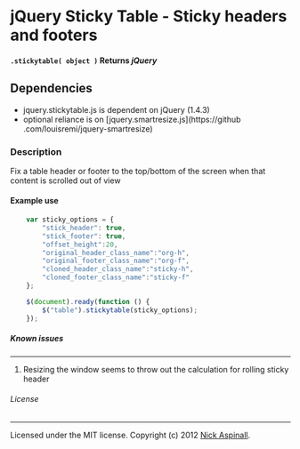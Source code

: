 # jQuery Sticky Table - Sticky headers and footers
#### `.stickytable( object )`            **Returns** *jQuery*

## Dependencies

* jquery.stickytable.js is dependent on jQuery (1.4.3)
* optional reliance is on [jquery.smartresize.js](https://github
.com/louisremi/jquery-smartresize)

### Description

Fix a table header or footer to the top/bottom of the screen when that content
is scrolled out of view

#### Example use

```javascript
    var sticky_options = {
        "stick_header": true,
        "stick_footer": true,
        "offset_height":20,
        "original_header_class_name":"org-h",
        "original_footer_class_name":"org-f",
        "cloned_header_class_name":"sticky-h",
        "cloned_footer_class_name":"sticky-f"
    };

    $(document).ready(function () {
        $("table").stickytable(sticky_options);
    });
```

##### Known issues
------------------
1. Resizing the window seems to throw out the calculation for rolling sticky
header

###### License
--------------
Licensed under the MIT license.
Copyright (c) 2012 [Nick Aspinall](http://codenamenick.co.uk).